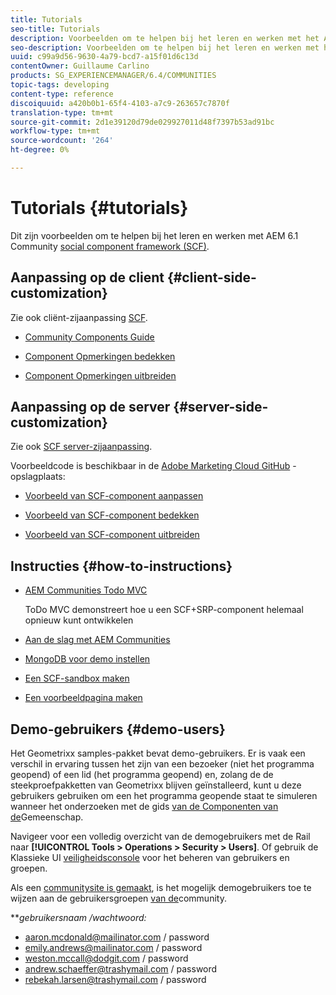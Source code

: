 ```yaml
---
title: Tutorials
seo-title: Tutorials
description: Voorbeelden om te helpen bij het leren en werken met het AEM Communities Social Component Framework (SCF)
seo-description: Voorbeelden om te helpen bij het leren en werken met het AEM Communities Social Component Framework (SCF)
uuid: c99a9d56-9630-4a79-bcd7-a15f01d6c13d
contentOwner: Guillaume Carlino
products: SG_EXPERIENCEMANAGER/6.4/COMMUNITIES
topic-tags: developing
content-type: reference
discoiquuid: a420b0b1-65f4-4103-a7c9-263657c7870f
translation-type: tm+mt
source-git-commit: 2d1e39120d79de029927011d48f7397b53ad91bc
workflow-type: tm+mt
source-wordcount: '264'
ht-degree: 0%

---
```



# Tutorials {#tutorials}

Dit zijn voorbeelden om te helpen bij het leren en werken met AEM 6.1 Community [social component framework (SCF)](scf.md).

## Aanpassing op de client {#client-side-customization}

Zie ook cliënt-zijaanpassing [SCF](client-customize.md).

* [Community Components Guide](components-guide.md)

* [Component Opmerkingen bedekken](overlay-comments.md)

* [Component Opmerkingen uitbreiden](extend-comments.md)

## Aanpassing op de server {#server-side-customization}

Zie ook [SCF server-zijaanpassing](server-customize.md).

Voorbeeldcode is beschikbaar in de [Adobe Marketing Cloud GitHub](https://github.com/Adobe-Marketing-Cloud) -opslagplaats:

* [Voorbeeld van SCF-component aanpassen](https://github.com/Adobe-Marketing-Cloud/aem-scf-sample-components-customize)

* [Voorbeeld van SCF-component bedekken](https://github.com/Adobe-Marketing-Cloud/aem-scf-sample-components-overlay)

* [Voorbeeld van SCF-component uitbreiden](https://github.com/Adobe-Marketing-Cloud/aem-scf-sample-components-extension)

## Instructies {#how-to-instructions}

* [AEM Communities Todo MVC](https://github.com/Adobe-Marketing-Cloud/aem-communities-todomvc-sample)

   ToDo MVC demonstreert hoe u een SCF+SRP-component helemaal opnieuw kunt ontwikkelen

* [Aan de slag met AEM Communities](getting-started.md)

* [MongoDB voor demo instellen](demo-mongo.md)

* [Een SCF-sandbox maken](an-scf-sandbox.md)

* [Een voorbeeldpagina maken](create-sample-page.md)

## Demo-gebruikers {#demo-users}

Het Geometrixx samples-pakket bevat demo-gebruikers. Er is vaak een verschil in ervaring tussen het zijn van een bezoeker (niet het programma geopend) of een lid (het programma geopend) en, zolang de de steekproefpakketten van Geometrixx blijven geïnstalleerd, kunt u deze gebruikers gebruiken om een het programma geopende staat te simuleren wanneer het onderzoeken met de gids [van de Componenten van de](components-guide.md)Gemeenschap.

Navigeer voor een volledig overzicht van de demogebruikers met de Rail naar **[!UICONTROL Tools > Operations > Security > Users]**. Of gebruik de Klassieke UI [veiligheidsconsole](http://localhost:4502/useradmin) voor het beheren van gebruikers en groepen.

Als een [communitysite is gemaakt](getting-started.md), is het mogelijk demogebruikers toe te wijzen aan de gebruikersgroepen [van de](users.md)community.

***gebruikersnaam */*wachtwoord:***

* aaron.mcdonald@mailinator.com / password
* emily.andrews@mailinator.com / password
* weston.mccall@dodgit.com / password
* andrew.schaeffer@trashymail.com / password
* rebekah.larsen@trashymail.com / password
